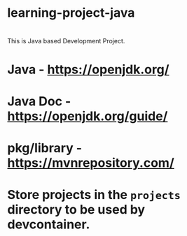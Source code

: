 #
# learning-project-java
#

This is Java based Development Project.

#
# Java - https://openjdk.org/
# Java Doc - https://openjdk.org/guide/
# pkg/library - https://mvnrepository.com/
#

#
# Store projects in the `projects` directory to be used by devcontainer.
#
